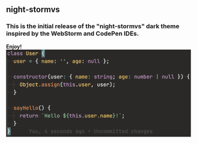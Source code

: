 ## night-stormvs

### This is the initial release of the "night-stormvs" dark theme inspired by the WebStorm and CodePen IDEs.

**Enjoy!**
![Code image](https://github.com/Madebyspeedster/VsPen/blob/main/images/code.png?raw=true)
